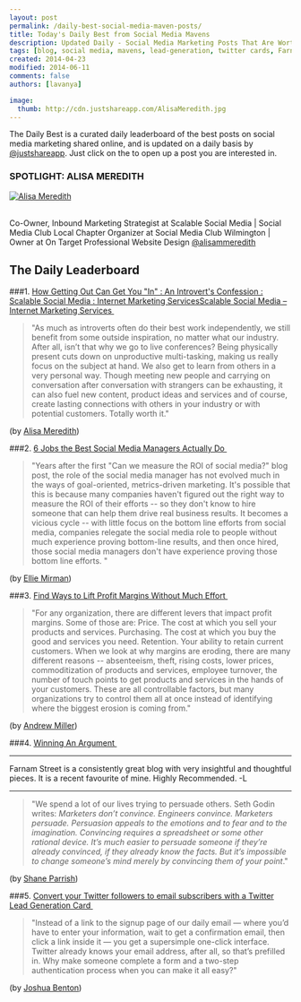 ```yaml
---
layout: post
permalink: /daily-best-social-media-maven-posts/
title: Today's Daily Best from Social Media Mavens
description: Updated Daily - Social Media Marketing Posts That Are Worth Sharing
tags: [blog, social media, mavens, lead-generation, twitter cards, Farnam Street, Introvert in Social Media]
created: 2014-04-23
modified: 2014-06-11
comments: false
authors: [lavanya]

image:
  thumb: http://cdn.justshareapp.com/AlisaMeredith.jpg
---
```


The Daily Best is a curated daily leaderboard of the best posts on social media marketing shared online, and is updated on a daily basis by [@justshareapp](http://twitter.com/justshareapp). Just click on the <i class="icon-link"></i> to open up a post you are interested in.

<div class="article-author-main border-box">
    <h3>SPOTLIGHT: ALISA MEREDITH</h3>
    <a href="https://twitter.com/alisammeredith"><img src="http://cdn.justshareapp.com/AlisaMeredith.jpg" class="bio-photo large" alt="Alisa Meredith"></a>
    <br><br>
<p>Co-Owner, Inbound Marketing Strategist at Scalable Social Media | 
Social Media Club Local Chapter Organizer at Social Media Club Wilmington | 
Owner at On Target Professional Website Design <a href="https://twitter.com/alisammeredith">@alisammeredith</a> </p>
</div>

## The Daily Leaderboard

###1. [How Getting Out Can Get You "In" : An Introvert's Confession : Scalable Social Media : Internet Marketing ServicesScalable Social Media – Internet Marketing Services&nbsp;<i class="icon-link"></i>](http://scalablesocialmedia.com/2014/05/networking-introvert/)
>"As much as introverts often do their best work independently, we still benefit from some outside inspiration, no matter what our industry. After all, isn’t that why we go to live conferences? Being physically present cuts down on unproductive multi-tasking, making us really focus on the subject at hand. We also get to learn from others in a very personal way. 
Though meeting new people and carrying on conversation after conversation with strangers can be exhausting, it can also fuel new content, product ideas and services and of course, create lasting connections with others in your industry or with potential customers. Totally worth it."

(by [Alisa Meredith](https://twitter.com/alisammeredith))


###2.  [6 Jobs the Best Social Media Managers Actually Do&nbsp;<i class="icon-link"></i>](http://blog.hubspot.com/marketing/best-social-media-manager-job-description)
>"Years after the first "Can we measure the ROI of social media?" blog post, the role of the social media manager has not evolved much in the ways of goal-oriented, metrics-driven marketing. It's possible that this is because many companies haven't figured out the right way to measure the ROI of their efforts -- so they don't know to hire someone that can help them drive real business results. It becomes a vicious cycle -- with little focus on the bottom line efforts from social media, companies relegate the social media role to people without much experience proving bottom-line results, and then once hired, those social media managers don't have experience proving those bottom line efforts. "

(by [Ellie Mirman](https://twitter.com/ellieeille))


###3. [Find Ways to Lift Profit Margins Without Much Effort&nbsp;<i class="icon-link"></i>](http://www.entrepreneur.com/article/234549)
>"For any organization, there are different levers that impact profit margins. Some of those are: 
Price. The cost at which you sell your products and services.
Purchasing. The cost at which you buy the good and services you need.
Retention. Your ability to retain current customers.
When we look at why margins are eroding, there are many different reasons -- absenteeism, theft, rising costs, lower prices, commoditization of products and services, employee turnover, the number of touch points to get products and services in the hands of your customers. These are all controllable factors, but many organizations try to control them all at once instead of identifying where the biggest erosion is coming from."

(by [Andrew Miller](https://twitter.com/AndrewMillerACM))


###4. [Winning An Argument&nbsp;<i class="icon-link"></i>](http://www.farnamstreetblog.com/2014/06/winning-an-argument/)
***
Farnam Street is a consistently great blog with very insightful and thoughtful pieces. It is a recent favourite of mine. Highly Recommended. -L

***
>"We spend a lot of our lives trying to persuade others.
Seth Godin writes: 
*Marketers don’t convince. Engineers convince. Marketers persuade. Persuasion appeals to the emotions and to fear and to the imagination. Convincing requires a spreadsheet or some other rational device. 
It’s much easier to persuade someone if they’re already convinced, if they already know the facts. But it’s impossible to change someone’s mind merely by convincing them of your point*."

(by [Shane Parrish](https://twitter.com/farnamstreet))


###5. [Convert your Twitter followers to email subscribers with a Twitter Lead Generation Card&nbsp;<i class="icon-link"></i>](http://www.niemanlab.org/2014/06/convert-your-twitter-followers-to-email-subscribers-with-a-twitter-lead-generation-card/)
>"Instead of a link to the signup page of our daily email — where you’d have to enter your information, wait to get a confirmation email, then click a link inside it — you get a supersimple one-click interface. Twitter already knows your email address, after all, so that’s prefilled in. Why make someone complete a form and a two-step authentication process when you can make it all easy?"

(by [Joshua Benton](https://twitter.com/jbenton))
